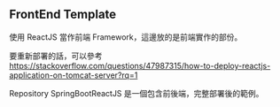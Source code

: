 ## FrontEnd Template

使用 ReactJS 當作前端 Framework，這邊放的是前端實作的部份。

要重新部署的話，可以參考 https://stackoverflow.com/questions/47987315/how-to-deploy-reactjs-application-on-tomcat-server?rq=1

Repository SpringBootReactJS 是一個包含前後端，完整部署後的範例。
